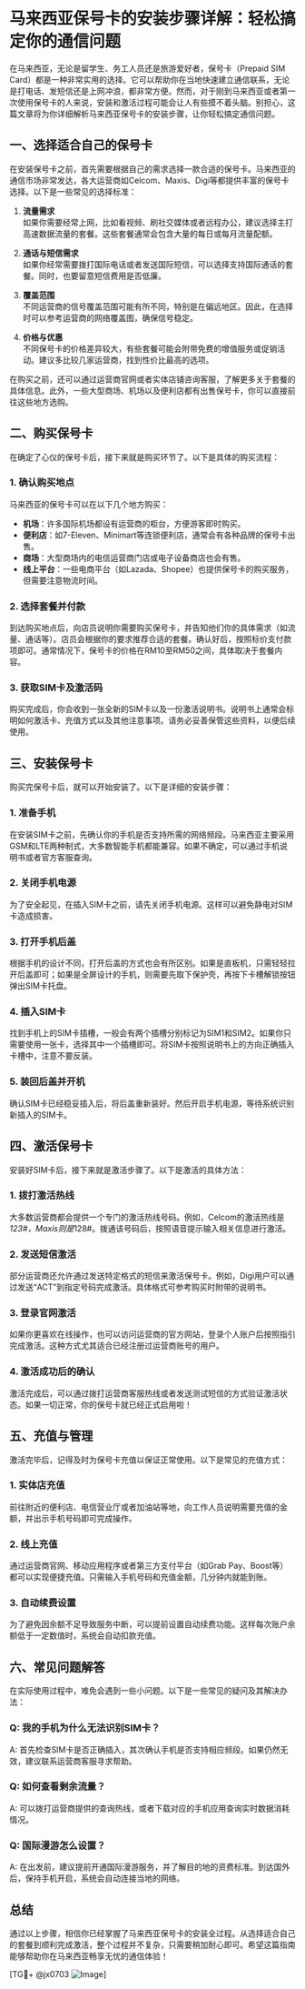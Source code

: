 # 马来西亚保号卡的安装步骤详解：轻松搞定你的通信问题

在马来西亚，无论是留学生、务工人员还是旅游爱好者，保号卡（Prepaid SIM Card）都是一种非常实用的选择。它可以帮助你在当地快速建立通信联系，无论是打电话、发短信还是上网冲浪，都非常方便。然而，对于刚到马来西亚或者第一次使用保号卡的人来说，安装和激活过程可能会让人有些摸不着头脑。别担心，这篇文章将为你详细解析马来西亚保号卡的安装步骤，让你轻松搞定通信问题。

## 一、选择适合自己的保号卡

在安装保号卡之前，首先需要根据自己的需求选择一款合适的保号卡。马来西亚的通信市场非常发达，各大运营商如Celcom、Maxis、Digi等都提供丰富的保号卡选择。以下是一些常见的选择标准：

1. **流量需求**  
   如果你需要经常上网，比如看视频、刷社交媒体或者远程办公，建议选择主打高速数据流量的套餐。这些套餐通常会包含大量的每日或每月流量配额。

2. **通话与短信需求**  
   如果你经常需要拨打国际电话或者发送国际短信，可以选择支持国际通话的套餐。同时，也要留意短信费用是否低廉。

3. **覆盖范围**  
   不同运营商的信号覆盖范围可能有所不同，特别是在偏远地区。因此，在选择时可以参考运营商的网络覆盖图，确保信号稳定。

4. **价格与优惠**  
   不同保号卡的价格差异较大，有些套餐可能会附带免费的增值服务或促销活动。建议多比较几家运营商，找到性价比最高的选项。

在购买之前，还可以通过运营商官网或者实体店铺咨询客服，了解更多关于套餐的具体信息。此外，一些大型商场、机场以及便利店都有出售保号卡，你可以直接前往这些地方选购。

## 二、购买保号卡

在确定了心仪的保号卡后，接下来就是购买环节了。以下是具体的购买流程：

### 1. 确认购买地点
马来西亚的保号卡可以在以下几个地方购买：
- **机场**：许多国际机场都设有运营商的柜台，方便游客即时购买。
- **便利店**：如7-Eleven、Minimart等连锁便利店，通常会有各种品牌的保号卡出售。
- **商场**：大型商场内的电信运营商门店或电子设备商店也会有售。
- **线上平台**：一些电商平台（如Lazada、Shopee）也提供保号卡的购买服务，但需要注意物流时间。

### 2. 选择套餐并付款
到达购买地点后，向店员说明你需要购买保号卡，并告知他们你的具体需求（如流量、通话等）。店员会根据你的要求推荐合适的套餐。确认好后，按照标价支付款项即可。通常情况下，保号卡的价格在RM10至RM50之间，具体取决于套餐内容。

### 3. 获取SIM卡及激活码
购买完成后，你会收到一张全新的SIM卡以及一份激活说明书。说明书上通常会标明如何激活卡、充值方式以及其他注意事项。请务必妥善保管这些资料，以便后续使用。

## 三、安装保号卡

购买完保号卡后，就可以开始安装了。以下是详细的安装步骤：

### 1. 准备手机
在安装SIM卡之前，先确认你的手机是否支持所需的网络频段。马来西亚主要采用GSM和LTE两种制式，大多数智能手机都能兼容。如果不确定，可以通过手机说明书或者官方客服查询。

### 2. 关闭手机电源
为了安全起见，在插入SIM卡之前，请先关闭手机电源。这样可以避免静电对SIM卡造成损害。

### 3. 打开手机后盖
根据手机的设计不同，打开后盖的方式也会有所区别。如果是直板机，只需轻轻拉开后盖即可；如果是全屏设计的手机，则需要先取下保护壳，再按下卡槽解锁按钮弹出SIM卡托盘。

### 4. 插入SIM卡
找到手机上的SIM卡插槽，一般会有两个插槽分别标记为SIM1和SIM2。如果你只需要使用一张卡，选择其中一个插槽即可。将SIM卡按照说明书上的方向正确插入卡槽中，注意不要反装。

### 5. 装回后盖并开机
确认SIM卡已经稳妥插入后，将后盖重新装好。然后开启手机电源，等待系统识别新插入的SIM卡。

## 四、激活保号卡

安装好SIM卡后，接下来就是激活步骤了。以下是激活的具体方法：

### 1. 拨打激活热线
大多数运营商都会提供一个专门的激活热线号码。例如，Celcom的激活热线是*123#，Maxis则是*128#。拨通该号码后，按照语音提示输入相关信息进行激活。

### 2. 发送短信激活
部分运营商还允许通过发送特定格式的短信来激活保号卡。例如，Digi用户可以通过发送“ACT”到指定号码完成激活。具体格式可参考购买时附带的说明书。

### 3. 登录官网激活
如果你更喜欢在线操作，也可以访问运营商的官方网站，登录个人账户后按照指引完成激活。这种方式尤其适合已经注册过运营商账号的用户。

### 4. 激活成功后的确认
激活完成后，可以通过拨打运营商客服热线或者发送测试短信的方式验证激活状态。如果一切正常，你的保号卡就已经正式启用啦！

## 五、充值与管理

激活完毕后，记得及时为保号卡充值以保证正常使用。以下是常见的充值方式：

### 1. 实体店充值
前往附近的便利店、电信营业厅或者加油站等地，向工作人员说明需要充值的金额，并出示手机号码即可完成操作。

### 2. 线上充值
通过运营商官网、移动应用程序或者第三方支付平台（如Grab Pay、Boost等）都可以实现便捷充值。只需输入手机号码和充值金额，几分钟内就能到账。

### 3. 自动续费设置
为了避免因余额不足导致服务中断，可以提前设置自动续费功能。这样每次账户余额低于一定数值时，系统会自动扣款充值。

## 六、常见问题解答

在实际使用过程中，难免会遇到一些小问题。以下是一些常见的疑问及其解决办法：

### Q: 我的手机为什么无法识别SIM卡？
A: 首先检查SIM卡是否正确插入，其次确认手机是否支持相应频段。如果仍然无效，建议联系运营商客服寻求帮助。

### Q: 如何查看剩余流量？
A: 可以拨打运营商提供的查询热线，或者下载对应的手机应用查询实时数据消耗情况。

### Q: 国际漫游怎么设置？
A: 在出发前，建议提前开通国际漫游服务，并了解目的地的资费标准。到达国外后，保持手机开启，系统会自动连接当地的网络。

## 总结

通过以上步骤，相信你已经掌握了马来西亚保号卡的安装全过程。从选择适合自己的套餐到顺利完成激活，整个过程并不复杂，只需要稍加耐心即可。希望这篇指南能够帮助你在马来西亚畅享无忧的通信体验！

[TG💪+ @jx0703 ![Image](https://github.com/user-attachments/assets/dbca1d08-cadb-493c-b0ec-ad6f7a83f270)]